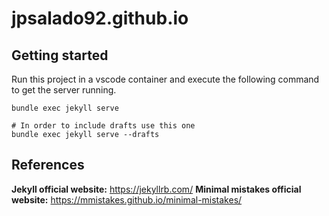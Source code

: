 # jpsalado92.github.io

## Getting started

Run this project in a vscode container and execute the following command to get the server running.

```
bundle exec jekyll serve

# In order to include drafts use this one
bundle exec jekyll serve --drafts
```

## References

**Jekyll official website:** https://jekyllrb.com/
**Minimal mistakes official website:** https://mmistakes.github.io/minimal-mistakes/
